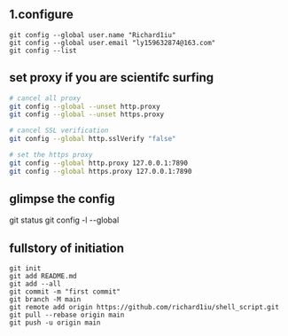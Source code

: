 ## 1.configure
```git bash
git config --global user.name "Richard1iu"
git config --global user.email "ly159632874@163.com"
git config --list 
```
## set proxy if you are scientifc surfing
```bash
# cancel all proxy 
git config --global --unset http.proxy
git config --global --unset https.proxy

# cancel SSL verification
git config --global http.sslVerify "false" 

# set the https proxy
git config --global http.proxy 127.0.0.1:7890
git config --global https.proxy 127.0.0.1:7890

```

## glimpse the config
git status
git config -l --global

## fullstory of initiation
```
git init
git add README.md
git add --all
git commit -m "first commit"
git branch -M main
git remote add origin https://github.com/richard1iu/shell_script.git
git pull --rebase origin main
git push -u origin main
```

